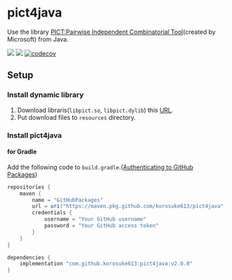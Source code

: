 # pict4java
Use the library [PICT:Pairwise Independent Combinatorial Tool](https://github.com/microsoft/pict)(created by Microsoft) from Java.

[![](https://img.shields.io/badge/GitHub%20Package%20Registry-enable-brightgreen.svg?logo=github)](https://github.com/korosuke613/pict4java/packages/69597) [![](https://img.shields.io/badge/GitHub%20Actions-enable-brightgreen.svg?logo=github)](https://github.com/korosuke613/pict4java/actions) [![codecov](https://codecov.io/gh/korosuke613/pict4java/branch/master/graph/badge.svg)](https://codecov.io/gh/korosuke613/pict4java)

## Setup

### Install dynamic library
1. Download libraris(`libpict.so`, `libpict.dylib`) this [URL](https://github.com/korosuke613/pict4java/releases/tag/pict%40096352f).
2. Put download files to `resources` directory.

### Install pict4java

#### for Gradle
Add the following code to `build.gradle`.([Authenticating to GitHub Packages](https://help.github.com/en/github/managing-packages-with-github-packages/configuring-gradle-for-use-with-github-packages#authenticating-to-github-packages))
```gradle:build.gradle
repositories {
    maven {
        name = "GitHubPackages"
        url = uri("https://maven.pkg.github.com/korosuke613/pict4java")
        credentials {
            username = "Your GitHub username"
            password = "Your GitHub access token"
        }
    }
}

dependencies {
    implementation "com.github.korosuke613:pict4java:v2.0.0"
}
```
